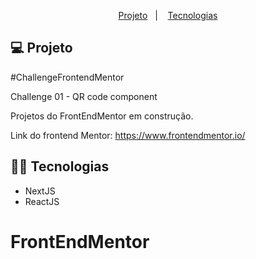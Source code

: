 <p align="center">
  <a href="#-projeto">Projeto</a>&nbsp;&nbsp;&nbsp;|&nbsp;&nbsp;&nbsp;
  <a href="#-tecnologias">Tecnologias</a>
</p>

## 💻 Projeto

#ChallengeFrontendMentor

Challenge 01 - QR code component

Projetos do FrontEndMentor em construção.

Link do frontend Mentor: https://www.frontendmentor.io/
<br/>

## 👩‍💻 Tecnologias

- NextJS
- ReactJS
# FrontEndMentor
